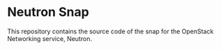 Neutron Snap
============

This repository contains the source code of the snap for the
OpenStack Networking service, Neutron.
